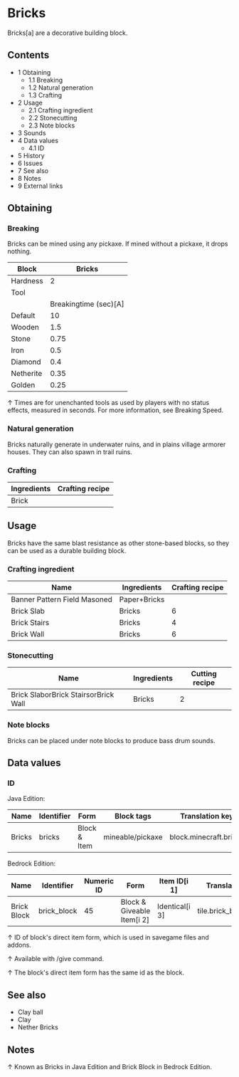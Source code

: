 # Bricks
Bricks[a] are a decorative building block.

## Contents
- 1 Obtaining
	- 1.1 Breaking
	- 1.2 Natural generation
	- 1.3 Crafting
- 2 Usage
	- 2.1 Crafting ingredient
	- 2.2 Stonecutting
	- 2.3 Note blocks
- 3 Sounds
- 4 Data values
	- 4.1 ID
- 5 History
- 6 Issues
- 7 See also
- 8 Notes
- 9 External links

## Obtaining
### Breaking
Bricks can be mined using any pickaxe. If mined without a pickaxe, it drops nothing.

| Block     | Bricks                |
|-----------|-----------------------|
| Hardness  | 2                     |
| Tool      |                       |
|           | Breakingtime (sec)[A] |
| Default   | 10                    |
| Wooden    | 1.5                   |
| Stone     | 0.75                  |
| Iron      | 0.5                   |
| Diamond   | 0.4                   |
| Netherite | 0.35                  |
| Golden    | 0.25                  |


↑ Times are for unenchanted tools as used by players with no status effects, measured in seconds. For more information, see Breaking Speed.


### Natural generation
Bricks naturally generate in underwater ruins, and in plains village armorer houses. They can also spawn in trail ruins.

### Crafting
| Ingredients | Crafting recipe |
|-------------|-----------------|
| Brick       |                 |

## Usage
Bricks have the same blast resistance as other stone-based blocks, so they can be used as a durable building block.

### Crafting ingredient
| Name                         | Ingredients  | Crafting recipe |
|------------------------------|--------------|-----------------|
| Banner Pattern Field Masoned | Paper+Bricks |                 |
| Brick Slab                   | Bricks       | 6               |
| Brick Stairs                 | Bricks       | 4               |
| Brick Wall                   | Bricks       | 6               |

### Stonecutting
| Name                                 | Ingredients | Cutting recipe |
|--------------------------------------|-------------|----------------|
| Brick SlaborBrick StairsorBrick Wall | Bricks      | 2              |

### Note blocks
Bricks can be placed under note blocks to produce bass drum sounds.

## Data values
### ID
Java Edition:

| Name   | Identifier | Form         | Block tags       | Translation key        |
|--------|------------|--------------|------------------|------------------------|
| Bricks | bricks     | Block & Item | mineable/pickaxe | block.minecraft.bricks |

Bedrock Edition:

| Name        | Identifier  | Numeric ID | Form                       | Item ID[i 1]   | Translation key       |
|-------------|-------------|------------|----------------------------|----------------|-----------------------|
| Brick Block | brick_block | 45         | Block & Giveable Item[i 2] | Identical[i 3] | tile.brick_block.name |


↑ ID of block's direct item form, which is used in savegame files and addons.

↑ Available with /give command.

↑ The block's direct item form has the same id as the block.


## See also
- Clay ball
- Clay
- Nether Bricks

## Notes

↑ Known as Bricks in Java Edition and Brick Block in Bedrock Edition.



